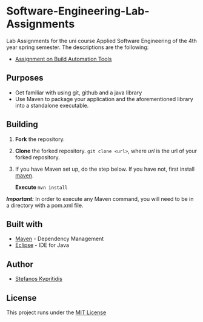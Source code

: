 # Software-Engineering-Lab-Assignments
Lab Assignments for the uni course Applied Software Engineering of the 4th year spring semester. The descriptions are the following:
* [Assignment on Build Automation Tools](https://edu.dmst.aueb.gr/pluginfile.php/19415/mod_resource/content/1/Lab-Assignment-2.pdf)

## Purposes
- Get familiar with using git, github and a java library
- Use Maven to package your application and the aforementioned library into a standalone executable.

## Building
1. __Fork__ the repository.

2. __Clone__ the forked repository.
 `git clone <url>`, where _url_ is the url of your forked repository.

4. If you have Maven set up, do the step below. If you have not, first install [maven](https://mkyong.com/maven/how-to-install-maven-in-windows/).

   __Execute__ `mvn install`

***Important:*** In order to execute any Maven command, you will need to be in a directory with a pom.xml file.


## Built with
* [Maven](https://maven.apache.org/) - Dependency Management
* [Eclipse](https://www.eclipse.org/) - IDE for Java

## Author
* [Stefanos Kypritidis](https://github.com/stef4k)

## License
This project runs under the [MIT License](https://github.com/stef4k/Software-Engineering-Lab-Assignments/blob/development/LICENSE)


